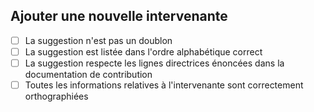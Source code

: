 ## Ajouter une nouvelle intervenante

- [ ] La suggestion n'est pas un doublon
- [ ] La suggestion est listée dans l'ordre alphabétique correct
- [ ] La suggestion respecte les lignes directrices énoncées dans la documentation de contribution
- [ ] Toutes les informations relatives à l'intervenante sont correctement orthographiées
